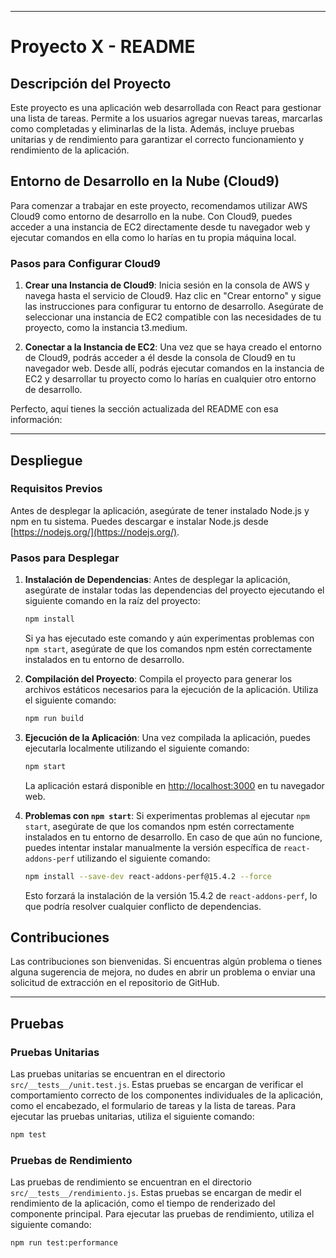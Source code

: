 
---

# Proyecto X - README

## Descripción del Proyecto

Este proyecto es una aplicación web desarrollada con React para gestionar una lista de tareas. Permite a los usuarios agregar nuevas tareas, marcarlas como completadas y eliminarlas de la lista. Además, incluye pruebas unitarias y de rendimiento para garantizar el correcto funcionamiento y rendimiento de la aplicación.

## Entorno de Desarrollo en la Nube (Cloud9)

Para comenzar a trabajar en este proyecto, recomendamos utilizar AWS Cloud9 como entorno de desarrollo en la nube. Con Cloud9, puedes acceder a una instancia de EC2 directamente desde tu navegador web y ejecutar comandos en ella como lo harías en tu propia máquina local.

### Pasos para Configurar Cloud9

1. **Crear una Instancia de Cloud9**: Inicia sesión en la consola de AWS y navega hasta el servicio de Cloud9. Haz clic en "Crear entorno" y sigue las instrucciones para configurar tu entorno de desarrollo. Asegúrate de seleccionar una instancia de EC2 compatible con las necesidades de tu proyecto, como la instancia t3.medium.

2. **Conectar a la Instancia de EC2**: Una vez que se haya creado el entorno de Cloud9, podrás acceder a él desde la consola de Cloud9 en tu navegador web. Desde allí, podrás ejecutar comandos en la instancia de EC2 y desarrollar tu proyecto como lo harías en cualquier otro entorno de desarrollo.

Perfecto, aquí tienes la sección actualizada del README con esa información:

---

## Despliegue

### Requisitos Previos

Antes de desplegar la aplicación, asegúrate de tener instalado Node.js y npm en tu sistema. Puedes descargar e instalar Node.js desde [https://nodejs.org/](https://nodejs.org/).

### Pasos para Desplegar

1. **Instalación de Dependencias**: Antes de desplegar la aplicación, asegúrate de instalar todas las dependencias del proyecto ejecutando el siguiente comando en la raíz del proyecto:

    ```bash
    npm install
    ```

    Si ya has ejecutado este comando y aún experimentas problemas con `npm start`, asegúrate de que los comandos npm estén correctamente instalados en tu entorno de desarrollo.

2. **Compilación del Proyecto**: Compila el proyecto para generar los archivos estáticos necesarios para la ejecución de la aplicación. Utiliza el siguiente comando:

    ```bash
    npm run build
    ```

3. **Ejecución de la Aplicación**: Una vez compilada la aplicación, puedes ejecutarla localmente utilizando el siguiente comando:

    ```bash
    npm start
    ```

    La aplicación estará disponible en [http://localhost:3000](http://localhost:3000) en tu navegador web.

4. **Problemas con `npm start`**: Si experimentas problemas al ejecutar `npm start`, asegúrate de que los comandos npm estén correctamente instalados en tu entorno de desarrollo. En caso de que aún no funcione, puedes intentar instalar manualmente la versión específica de `react-addons-perf` utilizando el siguiente comando:

    ```bash
    npm install --save-dev react-addons-perf@15.4.2 --force
    ```

    Esto forzará la instalación de la versión 15.4.2 de `react-addons-perf`, lo que podría resolver cualquier conflicto de dependencias.

## Contribuciones

Las contribuciones son bienvenidas. Si encuentras algún problema o tienes alguna sugerencia de mejora, no dudes en abrir un problema o enviar una solicitud de extracción en el repositorio de GitHub.

---

## Pruebas

### Pruebas Unitarias

Las pruebas unitarias se encuentran en el directorio `src/__tests__/unit.test.js`. Estas pruebas se encargan de verificar el comportamiento correcto de los componentes individuales de la aplicación, como el encabezado, el formulario de tareas y la lista de tareas. Para ejecutar las pruebas unitarias, utiliza el siguiente comando:

```bash
npm test
```

### Pruebas de Rendimiento

Las pruebas de rendimiento se encuentran en el directorio `src/__tests__/rendimiento.js`. Estas pruebas se encargan de medir el rendimiento de la aplicación, como el tiempo de renderizado del componente principal. Para ejecutar las pruebas de rendimiento, utiliza el siguiente comando:

```bash
npm run test:performance
```

